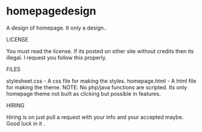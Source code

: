 homepagedesign
==============

A design of homepage. It only a design..

LICENSE

You must read the license. If its posted on other site without credits then its illegal. I request you follow this properly. 

FILES

stylesheet.css - A css file for making the styles.
homepage.html - A html file for making the theme.
NOTE: No php/java functions are scripted. Its only homepage theme not built as clicking but possible in features.

HIRING 

Hiring is on just pull a request with your info and your accepted maybe. Good luck in it .
